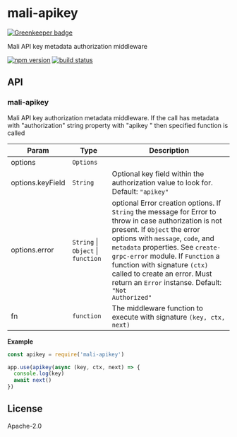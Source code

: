# mali-apikey

[![Greenkeeper badge](https://badges.greenkeeper.io/malijs/apikey.svg)](https://greenkeeper.io/)

Mali API key metadata authorization middleware

[![npm version](https://img.shields.io/npm/v/mali-apikey.svg?style=flat-square)](https://www.npmjs.com/package/mali-apikey)
[![build status](https://img.shields.io/travis/malijs/apikey/master.svg?style=flat-square)](https://travis-ci.org/malijs/apikey)

## API

<a name="module_mali-apikey"></a>

### mali-apikey
Mali API key authorization metadata middleware.
If the call has metadata with "authorization" string property with "apikey <key>" then specified function is called


| Param | Type | Description |
| --- | --- | --- |
| options | <code>Options</code> |  |
| options.keyField | <code>String</code> | Optional key field within the authorization value to look for. Default: <code>"apikey"</code> |
| options.error | <code>String</code> &#124; <code>Object</code> &#124; <code>function</code> | optional Error creation options.                                                If <code>String</code> the message for Error to throw in case                                                authorization is not present.                                                If <code>Object</code> the error options with <code>message</code>,                                                <code>code</code>, and <code>metadata</code> properties. See <code>create-grpc-error</code>                                                module.                                                If <code>Function</code> a function with signature <code>(ctx)</code>                                                called to create an error. Must return an <code>Error</code> instanse.                                                Default: <code>"Not Authorized"</code> |
| fn | <code>function</code> | The middleware function to execute with signature <code>(key, ctx, next)</code> |

**Example**  

```js
const apikey = require('mali-apikey')

app.use(apikey(async (key, ctx, next) => {
  console.log(key)
  await next()
})
```

## License

  Apache-2.0
